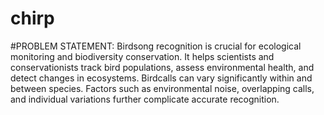 # chirp
#PROBLEM STATEMENT:
Birdsong recognition is crucial for ecological monitoring and biodiversity conservation. It helps scientists and conservationists track bird populations, assess environmental health, and detect changes in ecosystems. Birdcalls can vary significantly within and between species. Factors such as environmental noise, overlapping calls, and individual variations further complicate accurate recognition.
